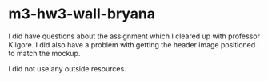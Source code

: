 # m3-hw3-wall-bryana

I did have questions about the assignment which I cleared up with professor Kilgore. I did also have a problem with getting the header image positioned to match the mockup. 

I did not use any outside resources. 
